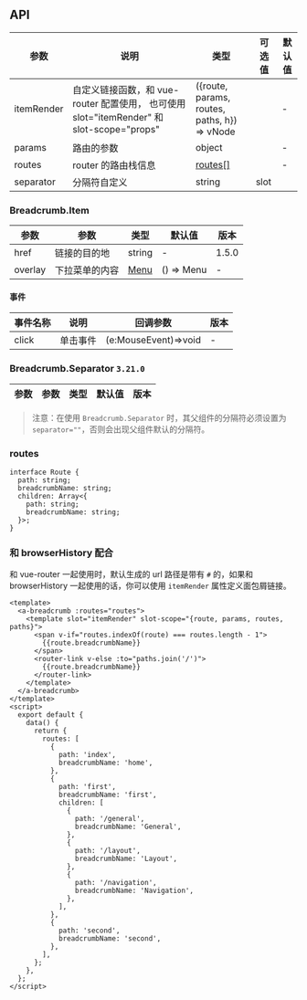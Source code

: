 ## API 

| 参数 | 说明 | 类型 | 可选值 | 默认值 |
| --- | --- | --- | --- | --- |
| itemRender | 自定义链接函数，和 vue-router 配置使用， 也可使用 slot="itemRender" 和 slot-scope="props" | ({route, params, routes, paths, h}) => vNode |  | - |
| params | 路由的参数 | object |  | - |
| routes | router 的路由栈信息 | [routes[]](#routes) |  | - |
| separator | 分隔符自定义 | string|slot |  | '/' |

### Breadcrumb.Item 

| 参数 | 参数 | 类型 | 默认值 | 版本 |
| --- | --- | --- | --- | --- |
| href | 链接的目的地 | string | - | 1.5.0 |
| overlay | 下拉菜单的内容 | [Menu](/components/menu) | () => Menu | - | 1.5.0 |

#### 事件 

| 事件名称 | 说明 | 回调参数 | 版本 |
| --- | --- | --- | --- |
| click | 单击事件 | (e:MouseEvent)=>void | - |

### Breadcrumb.Separator `3.21.0` 

| 参数 | 参数 | 类型 | 默认值 | 版本 |
| --- | --- | --- | --- | --- |

> 注意：在使用 `Breadcrumb.Separator` 时，其父组件的分隔符必须设置为 `separator=""`，否则会出现父组件默认的分隔符。
### routes 

```
interface Route {
  path: string;
  breadcrumbName: string;
  children: Array<{
    path: string;
    breadcrumbName: string;
  }>;
}
```

### 和 browserHistory 配合 

和 vue-router 一起使用时，默认生成的 url 路径是带有 `#` 的，如果和 browserHistory 一起使用的话，你可以使用 `itemRender` 属性定义面包屑链接。

```
<template>
  <a-breadcrumb :routes="routes">
    <template slot="itemRender" slot-scope="{route, params, routes, paths}">
      <span v-if="routes.indexOf(route) === routes.length - 1">
        {{route.breadcrumbName}}
      </span>
      <router-link v-else :to="paths.join('/')">
        {{route.breadcrumbName}}
      </router-link>
    </template>
  </a-breadcrumb>
</template>
<script>
  export default {
    data() {
      return {
        routes: [
          {
            path: 'index',
            breadcrumbName: 'home',
          },
          {
            path: 'first',
            breadcrumbName: 'first',
            children: [
              {
                path: '/general',
                breadcrumbName: 'General',
              },
              {
                path: '/layout',
                breadcrumbName: 'Layout',
              },
              {
                path: '/navigation',
                breadcrumbName: 'Navigation',
              },
            ],
          },
          {
            path: 'second',
            breadcrumbName: 'second',
          },
        ],
      };
    },
  };
</script>
```